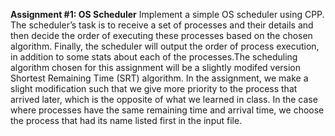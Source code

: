 **Assignment #1: OS Scheduler**
Implement a simple OS scheduler using CPP. The scheduler’s task is to receive a set of processes and their details and then decide the order of executing these processes
based on the chosen algorithm. Finally, the scheduler will output the order of process execution, in addition to some stats about each of the processes.The scheduling algorithm chosen for this assignment will be a slightly modifed version Shortest
Remaining Time (SRT) algorithm. In the assignment, we make a slight modification such that we give more priority to the process that arrived later, which is the opposite of
what we learned in class. In the case where processes have the same remaining time and arrival time, we choose the process that had its name listed first in the input file.
